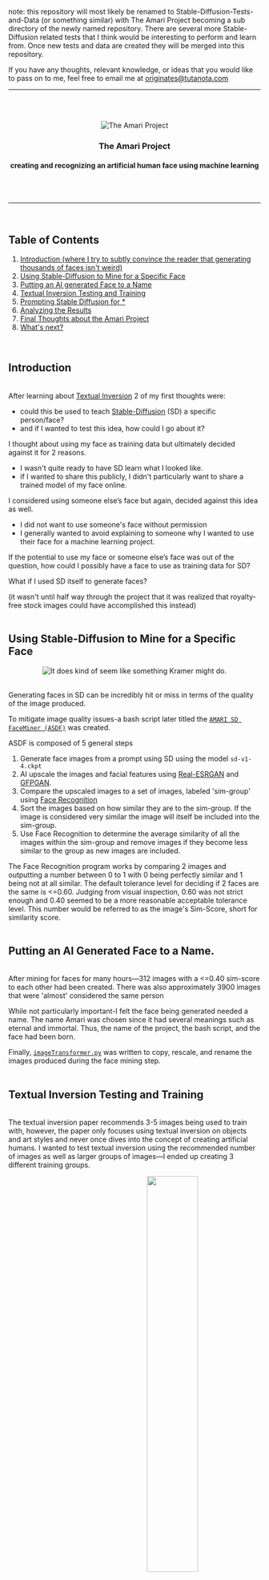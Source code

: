 note: this repository will most likely be renamed to Stable-Diffusion-Tests-and-Data (or something similar) with The Amari Project becoming a sub directory of the newly named repository. There are several more Stable-Diffusion related tests that I think would be interesting to perform and learn from. Once new tests and data are created they will be merged into this repository.

If you have any thoughts, relevant knowledge, or ideas that you would like to pass on to me, feel free to email me at originates@tutanota.com


---

<br><br><p align="center"><img src="https://github.com/originates/the-amari-project/blob/main/github%20images/amarifaces.gif?raw=true" alt="The Amari Project"></p>

### <h3 align="center">The Amari Project</h3>

#### <p align="center">creating and recognizing an artificial human face using machine learning</p>
<br> <br>

----

<br>

## **Table of Contents**

1. [Introduction (where I try to subtly convince the reader that generating thousands of faces isn't weird)](#introduction)
2. [Using Stable-Diffusion to Mine for a Specific Face](#using-stable-diffusion-to-mine-for-a-specific-face)
3. [Putting an AI generated Face to a Name](#putting-an-ai-generated-face-to-a-name)
4. [Textual Inversion Testing and Training](#textual-inversion-testing-and-training)
5. [Prompting Stable Diffusion for *](#prompting-stable-diffusion-for-)
6. [Analyzing the Results](#analyzing-the-results)
7. [Final Thoughts about the Amari Project](#final-thoughts-about-the-amari-project)
8. [What's next?](#whats-next)

<br>

## Introduction

<br>After learning about [Textual Inversion](https://github.com/rinongal/textual_inversion) 2 of my first thoughts were:

- could this be used to teach [Stable-Diffusion](https://github.com/CompVis/stable-diffusion) (SD) a specific person/face?
- and if I wanted to test this idea, how could I go about it? 


I thought about using my face as training data but ultimately decided against it for 2 reasons.

- I wasn't quite ready to have SD learn what I looked like.
- if I wanted to share this publicly, I didn't particularly want to share a trained model of my face online.


I considered using someone else’s face but again, decided against this idea as well.

- I did not want to use someone's face without permission
- I generally wanted to avoid explaining to someone why I wanted to use their face for a machine learning project.

If the potential to use my face or someone else’s face was out of the question, how could I possibly have a face to use as training data for SD? 

What if I used SD itself to generate faces? 

(it wasn't until half way through the project that it was realized that royalty-free stock images could have accomplished this instead)<br><br>


## Using Stable-Diffusion to Mine for a Specific Face

<p align="center"><img src="https://github.com/originates/the-amari-project/blob/main/github%20images/kramerfaces.gif?raw=true" alt="It does kind of seem like something Kramer might do.">
<br><br>

Generating faces in SD can be incredibly hit or miss in terms of the quality of the image produced. 

To mitigate image quality issues-a bash script later titled the [`AMARI SD FaceMiner (ASDF)`](https://github.com/originates/the-amari-project/blob/main/AMARI%20SD%20FaceMiner) was created. 

ASDF is composed of 5 general steps

1. Generate face images from a prompt using SD using the model `sd-v1-4.ckpt`
2. AI upscale the images and facial features using [Real-ESRGAN](https://github.com/xinntao/Real-ESRGAN) and [GFPGAN](https://github.com/TencentARC/GFPGAN).
3. Compare the upscaled images to a set of images, labeled 'sim-group' using [Face Recognition](https://github.com/ageitgey/face_recognition)
4. Sort the images based on how similar they are to the sim-group. If the image is considered very similar the image will itself be included into the sim-group.
5. Use Face Recognition to determine the average similarity of all the images within the sim-group and remove images if they become less similar to the group as new images are included.

The Face Recognition program works by comparing 2 images and outputting a number between 0 to 1 with 0 being perfectly similar and 1 being not at all similar. The default tolerance level for deciding if 2 faces are the same is <=0.60. Judging from visual inspection, 0.60 was not strict enough and 0.40 seemed to be a more reasonable acceptable tolerance level. This number would be referred to as the image's Sim-Score, short for similarity score.<br><br> 



## Putting an AI Generated Face to a Name.

<br>After mining for faces for many hours—312 images with a <=0.40 sim-score to each other had been created. There was also approximately 3900 images that were 'almost' considered the same person

While not particularly important-I felt the face being generated needed a name. The name Amari was chosen since it had several meanings such as eternal and immortal. Thus, the name of the project, the bash script, and the face had been born.

Finally, [`imageTransformer.py`](imageTransformer.py) was written to copy, rescale, and rename the images produced during the face mining step.<br><br>

## Textual Inversion Testing and Training

<br>The textual inversion paper recommends 3-5 images being used to train with, however, the paper only focuses using textual inversion on objects and art styles and never once dives into the concept of creating artificial humans. I wanted to test textual inversion using the recommended number of images as well as larger groups of images—I ended up creating 3 different training groups.

 <img align="right" src="https://github.com/originates/the-amari-project/blob/main/github%20images/total_epochs_at_global_step_50n.png?raw=true" width="45%">
 
 | training group | Total Images |
 |:---:|:---:|
 |&nbsp;&nbsp;a_312&nbsp;&nbsp;| &nbsp;&nbsp;312 (all) images &nbsp;&nbsp;|
 |&nbsp;&nbsp;b_11&nbsp;&nbsp;| &nbsp;&nbsp;11 images&nbsp;&nbsp; |
 |&nbsp;&nbsp;c_4&nbsp;&nbsp;| &nbsp;&nbsp;4 images&nbsp;&nbsp; |   

I wanted to see what differences would arise in the images produced in all 3 groups for the same amount of training using the same prompt and seed values. I also wanted to view the data that is created during training to get an understanding of how the number of images in the group effects the actual training.

 
I trained each group until approximately 15,500 steps. This was the total amount of steps it took for group a_312 to reach a single completed epoch.

 <br><br>
 
The default textual-inversion settings were used for training using `sd-v1-4.ckpt`

The associated config yaml files used can be found [here](https://github.com/originates/the-amari-project/tree/main/configs/the%20amari%20project/textual%20inversion)

The specific command used:
 

     python3 ./main.py --base ./configs/stable-diffusion/v1-finetune.yaml \
                  -t \                                             
                  --actual_resume ./models/ldm/stable-diffusion-v1/model.ckpt \                                             
                  -n amari \                                       
                  --gpus 0,1 \                                            
                  --data_root /home/user/ai/trainingimages/ \                                           
                  --init_word 'woman'

  
<br><br>
## Prompting Stable-Diffusion for *

<br>The following commands and prompts were used to test the trained Amari models using [lstein's implementation of Stable-Diffusion](https://github.com/lstein/stable-diffusion) (now known as InvokeAI).

&nbsp;&nbsp;
|Commands|Prompts|
| --- | --- |
|<table><tr><th>Command ID</th><th>Stable-Diffusion Command</th></tr><tr><td>&nbsp;&nbsp;&nbsp;&nbsp;&nbsp;&nbsp;&nbsp;[sd1]</td><td>'prompt' -s250 -W512 -H512 -C7.5 -Ak_lms -S335728730</td></tr><tr><td>&nbsp;&nbsp;&nbsp;&nbsp;&nbsp;&nbsp;&nbsp;[sd2]</td><td>'prompt' -s250 -W512 -H512 -C7.5 -Ak_lms -S691007764</td></tr><tr><td>&nbsp;&nbsp;&nbsp;&nbsp;&nbsp;&nbsp;&nbsp;[sd3]</td><td>'prompt' -s250 -W512 -H512 -C7.5 -Ak_lms -S1295044561</td></tr><tr><td>&nbsp;&nbsp;&nbsp;&nbsp;&nbsp;&nbsp;&nbsp;[sd4]</td><td>'prompt' -s250 -W512 -H512 -C7.5 -Ak_lms -S2565311105</td></tr><tr><td>&nbsp;&nbsp;&nbsp;&nbsp;&nbsp;&nbsp;&nbsp;[sd5]</td><td>'prompt' -s250 -W512 -H512 -C7.5 -Ak_lms -S1995053400</td></tr></table>|<table><tr><td>&nbsp;&nbsp;&nbsp;'a photo of amari'</td></tr><tr><td>&nbsp;&nbsp;&nbsp;'a photograph of amari walking outside'</td></tr><tr><td>&nbsp;&nbsp;&nbsp;'a side profile image of amari'</td></tr><tr><td>&nbsp;&nbsp;&nbsp;'an extremely detailed photograph of amari'</td></tr></table>|


<br>A control (ctrl) group was included to go along with the 3 trained groups. 
<br>The ctrl group images are generated without the use of any trained model of Amari.
<br>
<br>20 images were produced for each group, resulting in 80 test images in total.
<br>To get an idea of the quality of imaged produced during these tests a set of images from each prompt using the same Command ID can be found below.<br>
The training group and sim-score are both shown beneath each image.<br>

### <p align="center">'a photo of amari' &nbsp;&nbsp; [sd3]</p>

|<img src="https://github.com/originates/the-amari-project/blob/main/github%20images/a_photo_of_amari_e13w.png?raw=true" width="100%">|<img src="https://github.com/originates/the-amari-project/blob/main/github%20images/a_photo_of_amari_GGxZ.png?raw=true" width="100%">|<img src="https://github.com/originates/the-amari-project/blob/main/github%20images/a_photo_of_amari_WlO0.png?raw=true" width="100%">|<img src="https://github.com/originates/the-amari-project/blob/main/github%20images/a_photo_of_amari_DFnC.png?raw=true" width="100%">|
|:---:|:---:|:---:|:---:|
|<b><p align="center">a-312 : 0.4181</p>|<b><p align="center">b-11 : 0.4235</p>|<b><p align="center">c-4 : 0.4480</p>|<b><p align="center">ctrl : 0.8654</p>|


### <p align="center">'a photograph of amari walking outside' &nbsp;&nbsp; [sd4]</p>

|<img src="https://github.com/originates/the-amari-project/blob/main/github%20images/a_photograph_of_amari_walking_outside_Eefb.png?raw=true" width="100%">|<img src="https://github.com/originates/the-amari-project/blob/main/github%20images/a_photograph_of_amari_walking_outside_3VHE.png?raw=true" width="100%">|<img src="https://github.com/originates/the-amari-project/blob/main/github%20images/a_photograph_of_amari_walking_outside_AYKO.png?raw=true" width="100%">|<img src="https://github.com/originates/the-amari-project/blob/main/github%20images/a_photograph_of_amari_walking_outside_Zq6F.png?raw=true" width="100%">|
|:---:|:---:|:---:|:---:|
|<b><p align="center">a-312 : 0.3952*</p>|<b><p align="center">b-11 : 0.4354</p>|<b><p align="center">c-4 : 0.5118</p>|<b><p align="center">ctrl : 0.7429</p>|


### <p align="center">'a side profile image of amari' &nbsp;&nbsp; [sd2]</p>

|<img src="https://github.com/originates/the-amari-project/blob/main/github%20images/a_side_profile_image_of_amari_ojC9.png" width="100%">|<img src="https://github.com/originates/the-amari-project/blob/main/github%20images/a_side_profile_image_of_amari_0Af3.png?raw=true" width="100%">|<img src="https://github.com/originates/the-amari-project/blob/main/github%20images/a_side_profile_image_of_amari_ZIB0.png?raw=true" width="100%">|<img src="https://github.com/originates/the-amari-project/blob/main/github%20images/a_side_profile_image_of_amari_a9HD.png?raw=true" width="100%">|
|:---:|:---:|:---:|:---:|
|<b><p align="center">a-312 : 0.4767</p>|<b><p align="center">b-11 : 0.4574</p>|<b><p align="center">c-4 : 0.5734</p>|<b><p align="center">ctrl : no face found</p>|


### <p align="center">'an extremely detailed photograph of amari' &nbsp;&nbsp; [sd1] </p>

|<img src="https://github.com/originates/the-amari-project/blob/main/github%20images/an_extremely_detailed_photograph_of_amari_uY1K.png" width="100%">|<img src="https://github.com/originates/the-amari-project/blob/main/github%20images/an_extremely_detailed_photograph_of_amari_gqjs.png?raw=true" width="100%">|<img src="https://github.com/originates/the-amari-project/blob/main/github%20images/an_extremely_detailed_photograph_of_amari_vg7k.png?raw=true" width="100%">|<img src="https://github.com/originates/the-amari-project/blob/main/github%20images/an_extremely_detailed_photograph_of_amari_tYWO.png?raw=true" width="100%">|
|:---:|:---:|:---:|:---:|
|<b><p align="center">a-312 : 0.4452</p>|<b><p align="center">b-11 : 0.4802</p>|<b><p align="center">c-4 : 0.4735</p>|<b><p align="center">ctrl : 0.7520</p>|

*This is the only image out of 80 that had a sim-score <=0.40. However, the realism of this image is arguably not great. The image also does not reflect the prompt idea of 'walking outside.'

<br><br>

## Analyzing the Results

<br>

<img align="right" src="https://github.com/originates/the-amari-project/blob/main/github%20images/Total_Faces_Not_Found_per_Prompt.png?raw=true" width="48%">
It was quickly noticed that the 'side profile image of amari' prompt led to some problems in terms of located faces. It seems there is a limitation to Facial Recognition when a face was rotated. Furthermore, it was noted that the c_4 group also had trouble generating a face that could be found with 3 faces not found in total. the ctrl group produced 6 images where a face could not be found. Images where a face could not be found were not included in the following sim-test data.

<br><br><br><br>
 
<img align="left" src="https://github.com/originates/the-amari-project/blob/main/github%20images/average_sim_score_per_prompt.png?raw=true" width="48%"> 

<br><br><br><br>

Outside of images where a face was not found-the individual prompts had little effect on the sim-scores for each training group.
 
<br><br><br><br>
 
<img align="right" src="https://github.com/originates/the-amari-project/blob/main/github%20images/Group_Sim_Scores_for_all_Prompts.png?raw=true" width="48%">

<br><br><br><br>

Number of images in a training set seemingly affects the average sim-score of faces produced by the trained model
 
It is shown that a single epoch completed by group a-312 produced more favorable results versus c-4's 77 total epochs.
 
<br><br><br><br><br><br>
 
 ## Final Thoughts about the Amari Project
 
 <br>
 
- It is indeed possible to generate faces via Stable-Diffusion that are very similar to each other given enough time.
- Textual Inversion may be used to create trained models of a specific face
- A trained face model that uses more than the reccommended amount of 3-5 images will produce faces more similar to the original face when compared to a group with less images trained for the same number of steps.
 
 <br>

The default imagenet_templates were used during training and at the time of this project I was unsure how modifying them would alter training. However, according to https://github.com/rinongal/textual_inversion/issues/59#issuecomment-1239210198 they do have an influence on the training process. It may be interesting to see how certain prompts would affect the output images.

It's currently unknown to me what the sim-scores of an actual collection of a real human face is-perhaps 0.40 is still too high. It's very easy to consider that the idea of a 'sim-score' may not be the best way of determining if any single face should belong in a group of faces.

It was noticed that while using ASDF to generate faces—many of the images seemed to have been upscaled incorrectly when it came to certain hairstyles. This may be the result of Real-ESRGAN and/or GFPGAN displaying training bias. More research would need to be done to determine if that is indeed factual. Simple observation showed that straight hair was upscaled more appropriately than tightly coiled hairstyles. This resulted in the trained models seemingly having a high likelyhood of generated malformed hairstyles.

Outside of the prompts listed during the testing phase, this project did not look into using other prompts to produce faces. These images were also not upscaled after being generated. It is probable that higher quality faces could be produced with modified prompts and upscaling. It is probable that img2img could be a powerful tool as well.<br><br>
 
## What's next?
 
 <br>I'm currently doing tests to see how <b>very</b> large training sets will affect the generated results.
 
 The results of these tests will be posted and merged into this repository when completed.



